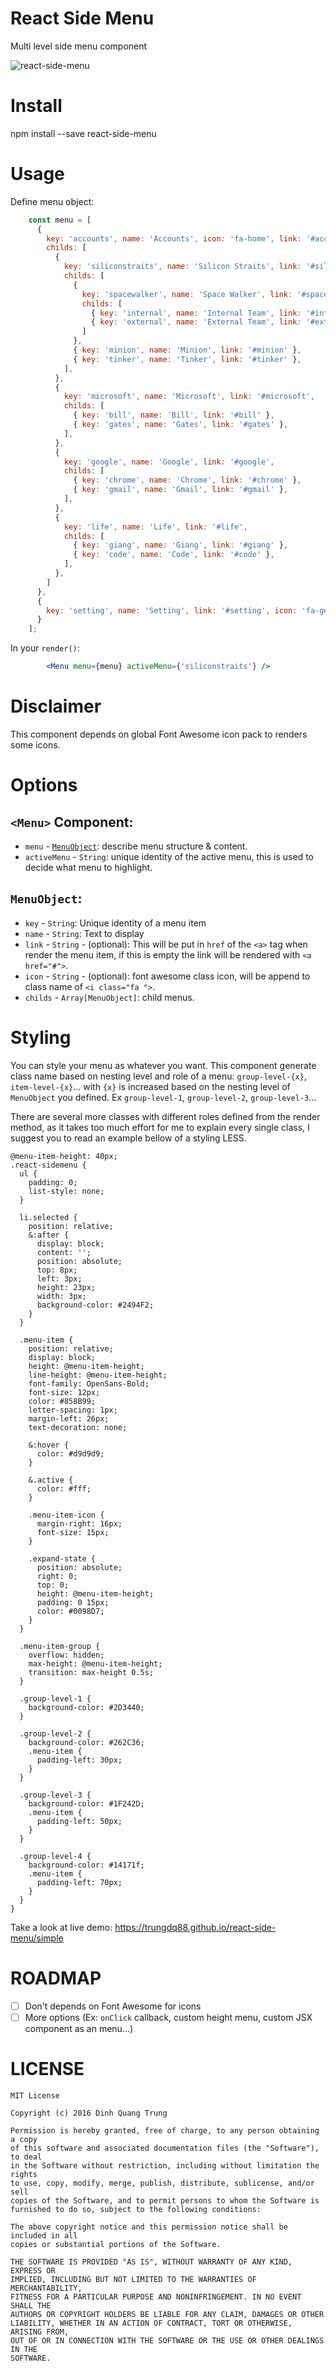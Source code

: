 # React Side Menu
Multi level side menu component

![react-side-menu](https://cloud.githubusercontent.com/assets/4214509/19636936/7482a036-99f6-11e6-8429-d6efb75ef6ce.gif)

# Install

   npm install --save react-side-menu
   
# Usage

Define menu object:

```js
    const menu = [
      {
        key: 'accounts', name: 'Accounts', icon: 'fa-home', link: '#accounts',
        childs: [
          {
            key: 'siliconstraits', name: 'Silicon Straits', link: '#siliconstraits',
            childs: [
              {
                key: 'spacewalker', name: 'Space Walker', link: '#spacewalker',
                childs: [
                  { key: 'internal', name: 'Internal Team', link: '#internal' },
                  { key: 'external', name: 'External Team', link: '#external' },
                ]
              },
              { key: 'minion', name: 'Minion', link: '#minion' },
              { key: 'tinker', name: 'Tinker', link: '#tinker' },
            ],
          },
          {
            key: 'microsoft', name: 'Microsoft', link: '#microsoft',
            childs: [
              { key: 'bill', name: 'Bill', link: '#bill' },
              { key: 'gates', name: 'Gates', link: '#gates' },
            ],
          },
          {
            key: 'google', name: 'Google', link: '#google',
            childs: [
              { key: 'chrome', name: 'Chrome', link: '#chrome' },
              { key: 'gmail', name: 'Gmail', link: '#gmail' },
            ],
          },
          {
            key: 'life', name: 'Life', link: '#life',
            childs: [
              { key: 'giang', name: 'Giang', link: '#giang' },
              { key: 'code', name: 'Code', link: '#code' },
            ],
          },
        ]
      },
      {
        key: 'setting', name: 'Setting', link: '#setting', icon: 'fa-gear',
      }
    ];
```

In your `render()`:
```jsx
        <Menu menu={menu} activeMenu={'siliconstraits'} />
```

# Disclaimer

This component depends on global Font Awesome icon pack to renders some icons.

# Options
## `<Menu>` Component:
- `menu` - [`MenuObject`](#menu-object): describe menu structure & content.
- `activeMenu` - `String`: unique identity of the active menu, this is used to decide what menu to highlight.

## `MenuObject`:
- `key` - `String`: Unique identity of a menu item
- `name` - `String`: Text to display
- `link` - `String` - (optional): This will be put in `href` of the `<a>` tag when render the menu item, if this is empty the link will be rendered with `<a href="#">`.
- `icon` - `String` - (optional): font awesome class icon, will be append to class name of `<i class="fa ">`.
- `childs` - `Array[MenuObject]`: child menus.

# Styling
You can style your menu as whatever you want. This component generate class name based on nesting level and role of a menu: `group-level-{x}`, `item-level-{x}`... with `{x}` is increased based on the nesting level of `MenuObject` you defined. Ex `group-level-1`, `group-level-2`, `group-level-3`...

There are several more classes with different roles defined from the render method, as it takes too much effort for me to explain every single class, I suggest you to read an example bellow of a styling LESS.

```less
@menu-item-height: 40px;
.react-sidemenu {
  ul {
    padding: 0;
    list-style: none;
  }

  li.selected {
    position: relative;
    &:after {
      display: block;
      content: '';
      position: absolute;
      top: 8px;
      left: 3px;
      height: 23px;
      width: 3px;
      background-color: #2494F2;
    }
  }

  .menu-item {
    position: relative;
    display: block;
    height: @menu-item-height;
    line-height: @menu-item-height;
    font-family: OpenSans-Bold;
    font-size: 12px;
    color: #858B99;
    letter-spacing: 1px;
    margin-left: 26px;
    text-decoration: none;

    &:hover {
      color: #d9d9d9;
    }

    &.active {
      color: #fff;
    }

    .menu-item-icon {
      margin-right: 16px;
      font-size: 15px;
    }

    .expand-state {
      position: absolute;
      right: 0;
      top: 0;
      height: @menu-item-height;
      padding: 0 15px;
      color: #0098D7;
    }
  }

  .menu-item-group {
    overflow: hidden;
    max-height: @menu-item-height;
    transition: max-height 0.5s;
  }

  .group-level-1 {
    background-color: #2D3440;
  }

  .group-level-2 {
    background-color: #262C36;
    .menu-item {
      padding-left: 30px;
    }
  }

  .group-level-3 {
    background-color: #1F242D;
    .menu-item {
      padding-left: 50px;
    }
  }

  .group-level-4 {
    background-color: #14171f;
    .menu-item {
      padding-left: 70px;
    }
  }
}

```

Take a look at live demo: https://trungdq88.github.io/react-side-menu/simple

# ROADMAP

- [ ] Don't depends on Font Awesome for icons
- [ ] More options (Ex: `onClick` callback, custom height menu, custom JSX component as an menu...)

# LICENSE

```
MIT License

Copyright (c) 2016 Dinh Quang Trung

Permission is hereby granted, free of charge, to any person obtaining a copy
of this software and associated documentation files (the "Software"), to deal
in the Software without restriction, including without limitation the rights
to use, copy, modify, merge, publish, distribute, sublicense, and/or sell
copies of the Software, and to permit persons to whom the Software is
furnished to do so, subject to the following conditions:

The above copyright notice and this permission notice shall be included in all
copies or substantial portions of the Software.

THE SOFTWARE IS PROVIDED "AS IS", WITHOUT WARRANTY OF ANY KIND, EXPRESS OR
IMPLIED, INCLUDING BUT NOT LIMITED TO THE WARRANTIES OF MERCHANTABILITY,
FITNESS FOR A PARTICULAR PURPOSE AND NONINFRINGEMENT. IN NO EVENT SHALL THE
AUTHORS OR COPYRIGHT HOLDERS BE LIABLE FOR ANY CLAIM, DAMAGES OR OTHER
LIABILITY, WHETHER IN AN ACTION OF CONTRACT, TORT OR OTHERWISE, ARISING FROM,
OUT OF OR IN CONNECTION WITH THE SOFTWARE OR THE USE OR OTHER DEALINGS IN THE
SOFTWARE.
```
